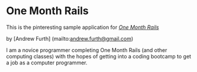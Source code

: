 # One Month Rails

This is the pinteresting sample application for
[*One Month Rails*](http://onemonthrails.com)

by [Andrew Furth] (mailto:andrew.furth@gmail.com)

I am a novice programmer completing One Month Rails (and other computing classes) with the hopes of getting into a coding bootcamp to get a job as a computer programmer.